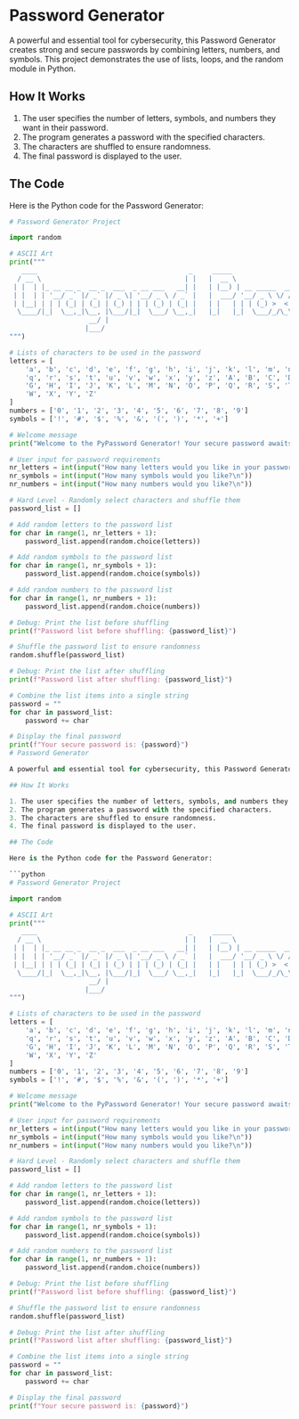 # Password Generator

A powerful and essential tool for cybersecurity, this Password Generator creates strong and secure passwords by combining letters, numbers, and symbols. This project demonstrates the use of lists, loops, and the random module in Python.

## How It Works

1. The user specifies the number of letters, symbols, and numbers they want in their password.
2. The program generates a password with the specified characters.
3. The characters are shuffled to ensure randomness.
4. The final password is displayed to the user.

## The Code

Here is the Python code for the Password Generator:

```python
# Password Generator Project

import random

# ASCII Art
print("""
   ____                                      _     _____                          
  / __ \                                    | |   |  __ \                         
 | |  | |_ __ __ _  __ _  ___  _ __ ___   __| |   | |__) | __ _____  ___   _      
 | |  | | '__/ _` |/ _` |/ _ \| '__/ _ \ / _` |   |  ___/ '__/ _ \ \/ / | | |     
 | |__| | | | (_| | (_| | (_) | | | (_) | (_| |   | |   | | | (_) >  <| |_| |     
  \____/|_|  \__,_|\__, |\___/|_|  \___/ \__,_|   |_|   |_|  \___/_/\_\\__, |     
                    __/ |                                                __/ |     
                   |___/                                                |___/      
""")

# Lists of characters to be used in the password
letters = [
    'a', 'b', 'c', 'd', 'e', 'f', 'g', 'h', 'i', 'j', 'k', 'l', 'm', 'n', 'o', 'p', 
    'q', 'r', 's', 't', 'u', 'v', 'w', 'x', 'y', 'z', 'A', 'B', 'C', 'D', 'E', 'F', 
    'G', 'H', 'I', 'J', 'K', 'L', 'M', 'N', 'O', 'P', 'Q', 'R', 'S', 'T', 'U', 'V', 
    'W', 'X', 'Y', 'Z'
]
numbers = ['0', '1', '2', '3', '4', '5', '6', '7', '8', '9']
symbols = ['!', '#', '$', '%', '&', '(', ')', '*', '+']

# Welcome message
print("Welcome to the PyPassword Generator! Your secure password awaits. 🔒")

# User input for password requirements
nr_letters = int(input("How many letters would you like in your password?\n")) 
nr_symbols = int(input("How many symbols would you like?\n"))
nr_numbers = int(input("How many numbers would you like?\n"))

# Hard Level - Randomly select characters and shuffle them
password_list = []

# Add random letters to the password list
for char in range(1, nr_letters + 1):
    password_list.append(random.choice(letters))

# Add random symbols to the password list
for char in range(1, nr_symbols + 1):
    password_list.append(random.choice(symbols))

# Add random numbers to the password list
for char in range(1, nr_numbers + 1):
    password_list.append(random.choice(numbers))

# Debug: Print the list before shuffling
print(f"Password list before shuffling: {password_list}")

# Shuffle the password list to ensure randomness
random.shuffle(password_list)

# Debug: Print the list after shuffling
print(f"Password list after shuffling: {password_list}")

# Combine the list items into a single string
password = ""
for char in password_list:
    password += char

# Display the final password
print(f"Your secure password is: {password}")
# Password Generator

A powerful and essential tool for cybersecurity, this Password Generator creates strong and secure passwords by combining letters, numbers, and symbols. This project demonstrates the use of lists, loops, and the random module in Python.

## How It Works

1. The user specifies the number of letters, symbols, and numbers they want in their password.
2. The program generates a password with the specified characters.
3. The characters are shuffled to ensure randomness.
4. The final password is displayed to the user.

## The Code

Here is the Python code for the Password Generator:

```python
# Password Generator Project

import random

# ASCII Art
print("""
   ____                                      _     _____                          
  / __ \                                    | |   |  __ \                         
 | |  | |_ __ __ _  __ _  ___  _ __ ___   __| |   | |__) | __ _____  ___   _      
 | |  | | '__/ _` |/ _` |/ _ \| '__/ _ \ / _` |   |  ___/ '__/ _ \ \/ / | | |     
 | |__| | | | (_| | (_| | (_) | | | (_) | (_| |   | |   | | | (_) >  <| |_| |     
  \____/|_|  \__,_|\__, |\___/|_|  \___/ \__,_|   |_|   |_|  \___/_/\_\\__, |     
                    __/ |                                                __/ |     
                   |___/                                                |___/      
""")

# Lists of characters to be used in the password
letters = [
    'a', 'b', 'c', 'd', 'e', 'f', 'g', 'h', 'i', 'j', 'k', 'l', 'm', 'n', 'o', 'p', 
    'q', 'r', 's', 't', 'u', 'v', 'w', 'x', 'y', 'z', 'A', 'B', 'C', 'D', 'E', 'F', 
    'G', 'H', 'I', 'J', 'K', 'L', 'M', 'N', 'O', 'P', 'Q', 'R', 'S', 'T', 'U', 'V', 
    'W', 'X', 'Y', 'Z'
]
numbers = ['0', '1', '2', '3', '4', '5', '6', '7', '8', '9']
symbols = ['!', '#', '$', '%', '&', '(', ')', '*', '+']

# Welcome message
print("Welcome to the PyPassword Generator! Your secure password awaits. 🔒")

# User input for password requirements
nr_letters = int(input("How many letters would you like in your password?\n")) 
nr_symbols = int(input("How many symbols would you like?\n"))
nr_numbers = int(input("How many numbers would you like?\n"))

# Hard Level - Randomly select characters and shuffle them
password_list = []

# Add random letters to the password list
for char in range(1, nr_letters + 1):
    password_list.append(random.choice(letters))

# Add random symbols to the password list
for char in range(1, nr_symbols + 1):
    password_list.append(random.choice(symbols))

# Add random numbers to the password list
for char in range(1, nr_numbers + 1):
    password_list.append(random.choice(numbers))

# Debug: Print the list before shuffling
print(f"Password list before shuffling: {password_list}")

# Shuffle the password list to ensure randomness
random.shuffle(password_list)

# Debug: Print the list after shuffling
print(f"Password list after shuffling: {password_list}")

# Combine the list items into a single string
password = ""
for char in password_list:
    password += char

# Display the final password
print(f"Your secure password is: {password}")

